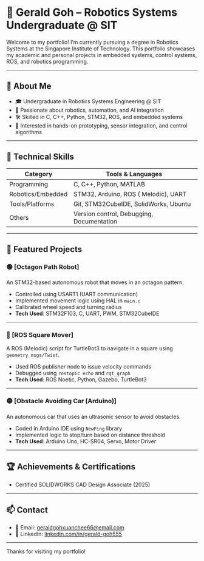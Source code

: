 # 👋 Gerald Goh – Robotics Systems Undergraduate @ SIT

Welcome to my portfolio! I’m currently pursuing a degree in Robotics Systems at the Singapore Institute of Technology. 
This portfolio showcases my academic and personal projects in embedded systems, control systems, ROS, and robotics programming.

---

## 🧠 About Me

- 🎓  Undergraduate in Robotics Systems Engineering @ SIT
- 🤖  Passionate about robotics, automation, and AI integration
- 🛠   Skilled in C, C++, Python, STM32, ROS, and embedded systems
- 🧪   Interested in hands-on prototyping, sensor integration, and control algorithms

---

## 🔧 Technical Skills

| Category          | Tools & Languages                             |
|------------------|-----------------------------------------------|
| Programming       | C, C++, Python, MATLAB                        |
| Robotics/Embedded | STM32, Arduino, ROS ( Melodic), UART |
| Tools/Platforms   | Git, STM32CubeIDE, SolidWorks, Ubuntu        |
| Others            | Version control, Debugging, Documentation    |

---

## 📁 Featured Projects

### 🟢 [Octagon Path Robot]
An STM32-based autonomous robot that moves in an octagon pattern.

- Controlled using USART1 (UART communication)
- Implemented movement logic using HAL in `main.c`
- Calibrated wheel speed and turning radius
- **Tech Used**: STM32F103, C, UART, PWM, STM32CubeIDE

---

### 🔵 [ROS Square Mover]
A ROS (Melodic) script for TurtleBot3 to navigate in a square using `geometry_msgs/Twist`.

- Used ROS publisher node to issue velocity commands
- Debugged using `rostopic echo` and `rqt_graph`
- **Tech Used**: ROS Noetic, Python, Gazebo, TurtleBot3

---

### 🟡 [Obstacle Avoiding Car (Arduino)]
An autonomous car that uses an ultrasonic sensor to avoid obstacles.

- Coded in Arduino IDE using `NewPing` library
- Implemented logic to stop/turn based on distance threshold
- **Tech Used**: Arduino Uno, HC-SR04, Servo, Motor Driver

---

## 🏆 Achievements & Certifications

- Certified SOLIDWORKS CAD Design Associate (2025)

---

## 📫 Contact

- 📧 Email: geraldgohxuanchee66@email.com  
- 💼 LinkedIn: [linkedin.com/in/gerald-goh555](https://www.linkedin.com/in/gerald-goh555)  

---

Thanks for visiting my portfolio!
